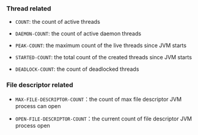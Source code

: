 ### Thread related

- `COUNT`: the count of active threads

- `DAEMON-COUNT`: the count of active daemon threads

- `PEAK-COUNT`: the maximum count of the live threads since JVM starts

- `STARTED-COUNT`: the total count of the created threads since JVM starts

- `DEADLOCK-COUNT`: the count of deadlocked threads

### File descriptor related

- `MAX-FILE-DESCRIPTOR-COUNT`：the count of max file descriptor JVM process can open

- `OPEN-FILE-DESCRIPTOR-COUNT`：the current count of file descriptor JVM process open

